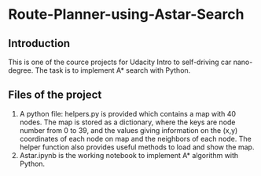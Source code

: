 # Route-Planner-using-Astar-Search
## Introduction
This is one of the cource projects for Udacity Intro to self-driving car nano-degree. The task is to implement A* search with Python.
## Files of the project
1. A python file: helpers.py is provided which contains a map with 40 nodes. The map is stored as a dictionary, where the keys are node number from 0 to 39, and the values giving information on the (x,y) coordinates of each node on map and the neighbors of each node. The helper function also provides useful methods to load and show the map.
2. Astar.ipynb is the working notebook to implement A* algorithm with Python.

